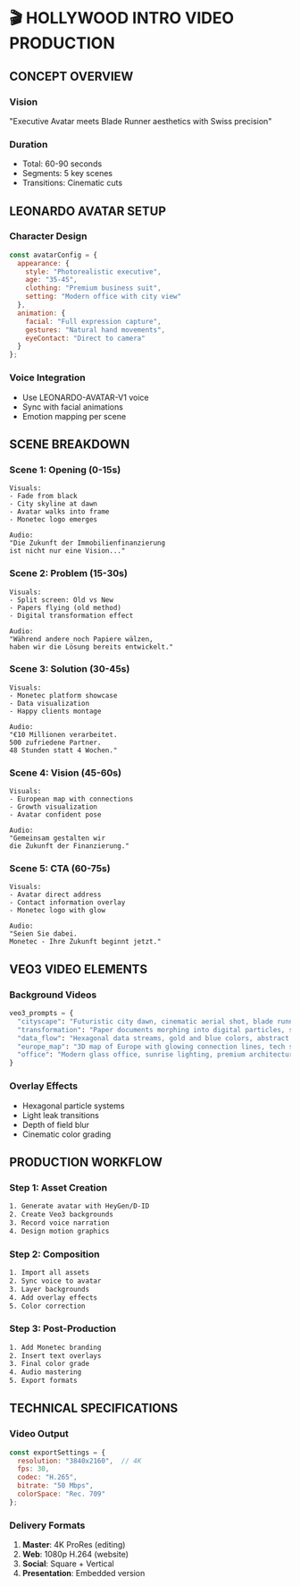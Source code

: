 # 🎬 HOLLYWOOD INTRO VIDEO PRODUCTION

## CONCEPT OVERVIEW

### Vision
"Executive Avatar meets Blade Runner aesthetics with Swiss precision"

### Duration
- Total: 60-90 seconds
- Segments: 5 key scenes
- Transitions: Cinematic cuts

## LEONARDO AVATAR SETUP

### Character Design
```javascript
const avatarConfig = {
  appearance: {
    style: "Photorealistic executive",
    age: "35-45",
    clothing: "Premium business suit",
    setting: "Modern office with city view"
  },
  animation: {
    facial: "Full expression capture",
    gestures: "Natural hand movements",
    eyeContact: "Direct to camera"
  }
};
```

### Voice Integration
- Use LEONARDO-AVATAR-V1 voice
- Sync with facial animations
- Emotion mapping per scene

## SCENE BREAKDOWN

### Scene 1: Opening (0-15s)
```
Visuals:
- Fade from black
- City skyline at dawn
- Avatar walks into frame
- Monetec logo emerges

Audio:
"Die Zukunft der Immobilienfinanzierung 
ist nicht nur eine Vision..."
```

### Scene 2: Problem (15-30s)
```
Visuals:
- Split screen: Old vs New
- Papers flying (old method)
- Digital transformation effect

Audio:
"Während andere noch Papiere wälzen,
haben wir die Lösung bereits entwickelt."
```

### Scene 3: Solution (30-45s)
```
Visuals:
- Monetec platform showcase
- Data visualization
- Happy clients montage

Audio:
"€10 Millionen verarbeitet.
500 zufriedene Partner.
48 Stunden statt 4 Wochen."
```

### Scene 4: Vision (45-60s)
```
Visuals:
- European map with connections
- Growth visualization
- Avatar confident pose

Audio:
"Gemeinsam gestalten wir
die Zukunft der Finanzierung."
```

### Scene 5: CTA (60-75s)
```
Visuals:
- Avatar direct address
- Contact information overlay
- Monetec logo with glow

Audio:
"Seien Sie dabei.
Monetec - Ihre Zukunft beginnt jetzt."
```

## VEO3 VIDEO ELEMENTS

### Background Videos
```python
veo3_prompts = {
  "cityscape": "Futuristic city dawn, cinematic aerial shot, blade runner style",
  "transformation": "Paper documents morphing into digital particles, slow motion",
  "data_flow": "Hexagonal data streams, gold and blue colors, abstract visualization",
  "europe_map": "3D map of Europe with glowing connection lines, tech style",
  "office": "Modern glass office, sunrise lighting, premium architecture"
}
```

### Overlay Effects
- Hexagonal particle systems
- Light leak transitions
- Depth of field blur
- Cinematic color grading

## PRODUCTION WORKFLOW

### Step 1: Asset Creation
```bash
1. Generate avatar with HeyGen/D-ID
2. Create Veo3 backgrounds
3. Record voice narration
4. Design motion graphics
```

### Step 2: Composition
```bash
1. Import all assets
2. Sync voice to avatar
3. Layer backgrounds
4. Add overlay effects
5. Color correction
```

### Step 3: Post-Production
```bash
1. Add Monetec branding
2. Insert text overlays
3. Final color grade
4. Audio mastering
5. Export formats
```

## TECHNICAL SPECIFICATIONS

### Video Output
```javascript
const exportSettings = {
  resolution: "3840x2160",  // 4K
  fps: 30,
  codec: "H.265",
  bitrate: "50 Mbps",
  colorSpace: "Rec. 709"
};
```

### Delivery Formats
1. **Master**: 4K ProRes (editing)
2. **Web**: 1080p H.264 (website)
3. **Social**: Square + Vertical
4. **Presentation**: Embedded version